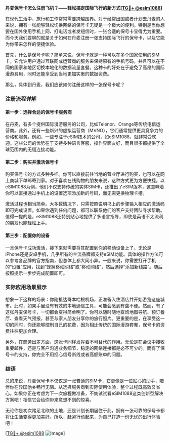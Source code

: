 **丹麦保号卡怎么注册飞机？——轻松搞定国际飞行的新方式[[TG💪+ @esim1088](https://t.me/s/esim1088)]**

在现代生活中，旅行和工作常常需要跨越国界。对于经常出国或者计划去丹麦的人来说，拥有一张能够轻松切换网络的保号卡无疑是一个极大的便利。特别是当你想要在国外使用手机上网、打电话或者发短信时，一张合适的保号卡显得尤为重要。而今天我们要聊的就是关于如何在丹麦注册一张支持国际飞行的保号卡，以及它能为你带来怎样的便捷体验。

首先，什么是保号卡呢？简单来说，保号卡就是一种可以在多个国家使用的SIM卡，它允许用户通过互联网或运营商的服务来保持原有的手机号码，并且可以在不同的国家和地区切换本地化的数据流量套餐。这种卡的好处在于避免了高昂的国际漫游费用，同时还能享受到当地更加实惠的数据资费。

那么，具体到丹麦，我们应该如何注册这样的一张保号卡呢？

### 注册流程详解

#### 第一步：选择合适的保号卡服务商
在丹麦，有多个提供国际漫游服务的公司，比如Telenor、Orange等传统电信运营商。此外，还有一些新兴的虚拟运营商（MVNO），它们通常提供更具竞争力的价格和服务。例如，一些专注于eSIM技术的公司，如eSIM1088，就非常受欢迎。这些公司的优势在于支持多种语言客服，操作界面友好，而且很多都提供了全球范围内的无缝连接功能。

#### 第二步：购买并激活保号卡
购买保号卡的方式多种多样。你可以直接前往当地的营业厅进行购买，也可以在网上商城下单邮寄到家。对于喜欢在线购物的朋友来说，这种方式更为方便快捷。以eSIM1088为例，他们不仅支持传统的实体SIM卡，还推出了eSIM版本，这意味着你可以直接通过手机上的设置选项添加新的号码，而无需更换物理卡槽。

激活过程也相当简单。大多数情况下，只需按照说明书上的步骤输入相应的激活码即可完成设置。如果你遇到任何问题，都可以联系他们的客户支持团队寻求帮助。值得一提的是，eSIM1088还特别贴心地提供了多语言指导，即使是英语不太流利的朋友也能轻松上手。

#### 第三步：配置你的设备
一旦保号卡成功激活，接下来就需要将其配置到你的移动设备上了。无论是iPhone还是安卓手机，几乎所有的主流品牌都支持eSIM功能。具体的操作方法可以参考各品牌的官方指南，但总体上都大同小异。一般来说，你需要打开手机的“设置”应用，找到“蜂窝移动网络”或“移动网络”，然后选择“添加新线路”。随后按照提示一步步完成配置即可。

### 实际应用场景展示

想象一下这样的场景：你刚抵达哥本哈根机场，正准备入住酒店并开始游览这座城市。此时，如果手里没有有效的本地通信工具，可能会感到有些不便。然而，有了这张丹麦保号卡，一切都会变得简单明了。你可以随时随地查询地图导航、预订餐厅、查看天气预报，甚至与家人朋友分享你的旅行照片。更重要的是，在享受这一切的同时，你还能够控制自己的花费，因为相比传统的国际漫游套餐，保号卡的资费往往更加合理。

另外，在商务出差方面，这张卡同样发挥着不可替代的作用。无论是在会议中接收重要邮件，还是与客户沟通业务细节，稳定的网络连接都是必不可少的。而有了保号卡的支持，你完全不用担心信号断线或者高额账单的问题。

### 结语

总的来说，丹麦保号卡不仅仅是一张普通的SIM卡，它更像是一位贴心的助手，陪伴你在异国他乡畅行无阻。从选择服务商到实际使用体验，整个过程既高效又省心。如果你正在考虑为下一次旅程做准备，不妨试试看eSIM1088这类创新型解决方案吧！相信它会给你带来意想不到的惊喜。

无论你是初次踏足北欧的土地，还是计划长期居住于此，拥有一张可靠的保号卡都将让生活变得更加美好。所以，赶紧行动起来，为自己打造一份无忧的出行体验吧！

[[TG💪+ @esim1088](https://t.me/s/esim1088) ![Image](https://i.postimg.cc/4NQfJmqS/Snipaste-2025-05-13-00-14-12.png)]